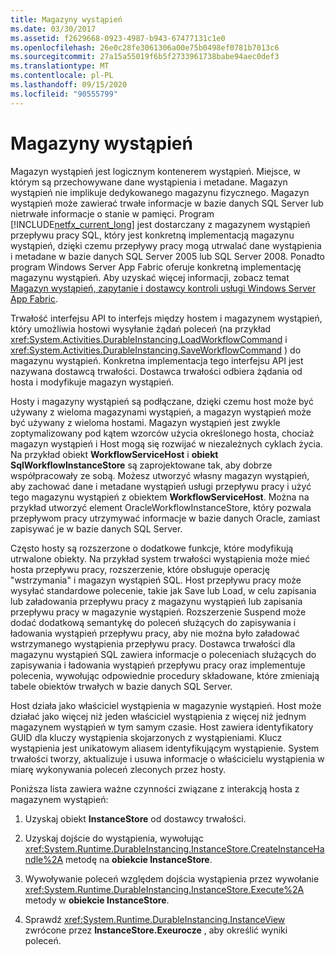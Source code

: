 ```yaml
---
title: Magazyny wystąpień
ms.date: 03/30/2017
ms.assetid: f2629668-0923-4987-b943-67477131c1e0
ms.openlocfilehash: 26e0c28fe3061306a00e75b0498ef0781b7013c6
ms.sourcegitcommit: 27a15a55019f6b5f2733961738babe94aec0def3
ms.translationtype: MT
ms.contentlocale: pl-PL
ms.lasthandoff: 09/15/2020
ms.locfileid: "90555799"
---
```

# <a name="instance-stores"></a>Magazyny wystąpień
Magazyn wystąpień jest logicznym kontenerem wystąpień. Miejsce, w którym są przechowywane dane wystąpienia i metadane. Magazyn wystąpień nie implikuje dedykowanego magazynu fizycznego. Magazyn wystąpień może zawierać trwałe informacje w bazie danych SQL Server lub nietrwałe informacje o stanie w pamięci. Program [!INCLUDE[netfx_current_long](../../../includes/netfx-current-long-md.md)] jest dostarczany z magazynem wystąpień przepływu pracy SQL, który jest konkretną implementacją magazynu wystąpień, dzięki czemu przepływy pracy mogą utrwalać dane wystąpienia i metadane w bazie danych SQL Server 2005 lub SQL Server 2008. Ponadto program Windows Server App Fabric oferuje konkretną implementację magazynu wystąpień. Aby uzyskać więcej informacji, zobacz temat [Magazyn wystąpień, zapytanie i dostawcy kontroli usługi Windows Server App Fabric](/previous-versions/appfabric/ff383417(v=azure.10)).  
  
 Trwałość interfejsu API to interfejs między hostem i magazynem wystąpień, który umożliwia hostowi wysyłanie żądań poleceń (na przykład <xref:System.Activities.DurableInstancing.LoadWorkflowCommand> i <xref:System.Activities.DurableInstancing.SaveWorkflowCommand> ) do magazynu wystąpień. Konkretna implementacja tego interfejsu API jest nazywana dostawcą trwałości. Dostawca trwałości odbiera żądania od hosta i modyfikuje magazyn wystąpień.  
  
 Hosty i magazyny wystąpień są podłączane, dzięki czemu host może być używany z wieloma magazynami wystąpień, a magazyn wystąpień może być używany z wieloma hostami. Magazyn wystąpień jest zwykle zoptymalizowany pod kątem wzorców użycia określonego hosta, chociaż magazyn wystąpień i Host mogą się rozwijać w niezależnych cyklach życia. Na przykład obiekt **WorkflowServiceHost** i **obiekt SqlWorkflowInstanceStore** są zaprojektowane tak, aby dobrze współpracowały ze sobą. Możesz utworzyć własny magazyn wystąpień, aby zachować dane i metadane wystąpień usługi przepływu pracy i użyć tego magazynu wystąpień z obiektem **WorkflowServiceHost**. Można na przykład utworzyć element OracleWorkflowInstanceStore, który pozwala przepływom pracy utrzymywać informacje w bazie danych Oracle, zamiast zapisywać je w bazie danych SQL Server.  
  
 Często hosty są rozszerzone o dodatkowe funkcje, które modyfikują utrwalone obiekty. Na przykład system trwałości wystąpienia może mieć hosta przepływu pracy, rozszerzenie, które obsługuje operację "wstrzymania" i magazyn wystąpień SQL.  Host przepływu pracy może wysyłać standardowe polecenie, takie jak Save lub Load, w celu zapisania lub załadowania przepływu pracy z magazynu wystąpień lub zapisania przepływu pracy w magazynie wystąpień. Rozszerzenie Suspend może dodać dodatkową semantykę do poleceń służących do zapisywania i ładowania wystąpień przepływu pracy, aby nie można było załadować wstrzymanego wystąpienia przepływu pracy. Dostawca trwałości dla magazynu wystąpień SQL zawiera informacje o poleceniach służących do zapisywania i ładowania wystąpień przepływu pracy oraz implementuje polecenia, wywołując odpowiednie procedury składowane, które zmieniają tabele obiektów trwałych w bazie danych SQL Server.  
  
 Host działa jako właściciel wystąpienia w magazynie wystąpień. Host może działać jako więcej niż jeden właściciel wystąpienia z więcej niż jednym magazynem wystąpień w tym samym czasie. Host zawiera identyfikatory GUID dla kluczy wystąpienia skojarzonych z wystąpieniami. Klucz wystąpienia jest unikatowym aliasem identyfikującym wystąpienie. System trwałości tworzy, aktualizuje i usuwa informacje o właścicielu wystąpienia w miarę wykonywania poleceń zleconych przez hosty.  
  
 Poniższa lista zawiera ważne czynności związane z interakcją hosta z magazynem wystąpień:  
  
1. Uzyskaj obiekt **InstanceStore** od dostawcy trwałości.  

2. Uzyskaj dojście do wystąpienia, wywołując <xref:System.Runtime.DurableInstancing.InstanceStore.CreateInstanceHandle%2A> metodę na **obiekcie InstanceStore**.  
  
3. Wywoływanie poleceń względem dojścia wystąpienia przez wywołanie <xref:System.Runtime.DurableInstancing.InstanceStore.Execute%2A> metody w **obiekcie InstanceStore**.  
  
4. Sprawdź <xref:System.Runtime.DurableInstancing.InstanceView> zwrócone przez **InstanceStore.Exeurocze** , aby określić wyniki poleceń.
